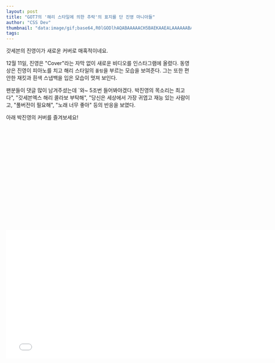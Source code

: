 ```yaml
---
layout: post
title: "GOT7의 '해리 스타일에 의한 추락'의 표지를 단 진영 마니아들"
author: "CSS Dev"
thumbnail: "data:image/gif;base64,R0lGODlhAQABAAAAACH5BAEKAAEALAAAAAABAAEAAAICTAEAOw=="
tags: 
---
```



갓세븐의 진영이가 새로운 커버로 매혹적이네요.

12월 11일, 진영은 "Cover"라는 자막 없이 새로운 비디오를 인스타그램에 올렸다. 동영상은 진영이 피아노를 치고 해리 스타일의 `폴링`을 부르는 모습을 보여준다. 그는 또한 편안한 재킷과 흰색 스냅백을 입은 모습이 멋져 보인다.

팬분들이 댓글 많이 남겨주셨는데 `와~ 5조번 들어봐야겠다. 박진영의 목소리는 최고다", "갓세븐엑스 해리 콜라보 부탁해", "당신은 세상에서 가장 귀엽고 재능 있는 사람이고, "풀버전이 필요해", "노래 너무 좋아" 등의 반응을 보였다.

아래 박진영의 커버를 즐겨보세요!


<div class="video_wrapper" style="padding-top: 56.25%;">
    <iframe width="760" height="350" frameborder="0" allow="accelerometer; autoplay; clipboard-write; encrypted-media; gyroscope; picture-in-picture" allowfullscreen="" class="lazyload" src="null"></iframe>
</div>
